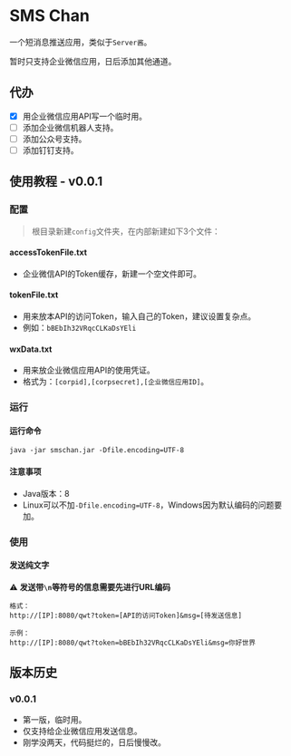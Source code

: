 # SMS Chan
一个短消息推送应用，类似于`Server酱`。

暂时只支持企业微信应用，日后添加其他通道。

## 代办
- [x] 用企业微信应用API写一个临时用。
- [ ] 添加企业微信机器人支持。
- [ ] 添加公众号支持。
- [ ] 添加钉钉支持。

## 使用教程 - v0.0.1

### **配置**
> 根目录新建`config`文件夹，在内部新建如下3个文件：

#### accessTokenFile.txt
- 企业微信API的Token缓存，新建一个空文件即可。

#### tokenFile.txt
- 用来放本API的访问Token，输入自己的Token，建议设置复杂点。
- 例如：`bBEbIh32VRqcCLKaDsYEli`

#### wxData.txt
- 用来放企业微信应用API的使用凭证。
- 格式为：`[corpid],[corpsecret],[企业微信应用ID]`。

### **运行**
#### 运行命令
```
java -jar smschan.jar -Dfile.encoding=UTF-8
```
#### 注意事项
- Java版本：8
- Linux可以不加`-Dfile.encoding=UTF-8`，Windows因为默认编码的问题要加。
### **使用**
#### 发送纯文字
⚠️ **发送带`\n`等符号的信息需要先进行URL编码**
```
格式：
http://[IP]:8080/qwt?token=[API的访问Token]&msg=[待发送信息]

示例：
http://[IP]:8080/qwt?token=bBEbIh32VRqcCLKaDsYEli&msg=你好世界

```

## 版本历史
### v0.0.1
- 第一版，临时用。
- 仅支持给企业微信应用发送信息。
- 刚学没两天，代码挺烂的，日后慢慢改。